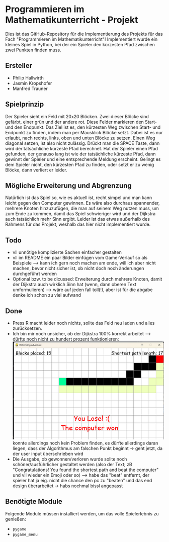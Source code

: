 # Programmieren im Mathematikunterricht - Projekt

Dies ist das GitHub-Repository für die Implementierung des Projekts für das Fach "Programmieren im Mathematikunterricht"! Implementiert wurde ein kleines Spiel in Python, bei der ein Spieler den kürzesten Pfad zwischen zwei Punkten finden muss. 

## Ersteller
- Philip Hallwirth
- Jasmin Kropshofer
- Manfred Trauner

## Spielprinzip
Der Spieler sieht ein Feld mit 20x20 Blöcken. Zwei dieser Blöcke sind gefärbt, einer grün und der andere rot. Diese Felder markieren den Start- und den Endpunkt. Das Ziel ist es, den kürzesten Weg zwischen Start- und Endpunkt zu finden, indem man per Mausklick Blöcke setzt. Dabei ist es nur erlaubt, nach rechts, links, oben und unten Blöcke zu setzen. Einen Weg diagonal setzen, ist also nicht zulässig. Drückt man die SPACE Taste, dann wird der tatsächliche kürzeste Pfad berechnet. Hat der Spieler einen Pfad gefunden, der genauso lang ist wie der tatsächliche kürzeste Pfad, dann gewinnt der Spieler und eine entsprechende Meldung erscheint. Gelingt es dem Spieler nicht, den kürzesten Pfad zu finden, oder setzt er zu wenig Blöcke, dann verliert er leider. 

## Mögliche Erweiterung und Abgrenzung
Natürlich ist das Spiel so, wie es aktuell ist, recht simpel und man kann leicht gegen den Computer gewinnen. Es wäre also durchaus spannender, mehrere Knoten hinzuzufügen, die man auf seinem Weg nutzen muss, um zum Ende zu kommen, damit das Spiel schwieriger wird und der Dijkstra auch tatsächlich mehr Sinn ergibt. Leider ist das etwas außerhalb des Rahmens für das Projekt, weshalb das hier nicht implementiert wurde. 

## Todo
- vll unnötige komplizierte Sachen einfacher gestalten
- vll im README ein paar Bilder einfügen vom Game-Verlauf so als Beispiele --> kann ich gern noch machen am ende, will ich aber nicht machen, bevor nicht sicher ist, ob nicht doch noch änderungen durchgeführt werden
- Optional bzw. to be dicussed: Erweiterung durch mehrere Knoten, damit der Dijkstra auch wirklich Sinn hat (wenn, dann oberen Text umformulieren) --> wäre auf jeden fall toll(!), aber ist für die abgabe denke ich schon zu viel aufwand


## Done
- Press R macht leider noch nichts, sollte das Feld neu laden und alles zurücksetzen.
- Ich bin mir noch unsicher, ob der Dijkstra 100% korrekt arbeitet --> dürfte noch nicht zu hundert prozent funktionieren: ![Game Example](images/15bigger17.jpg)
konnte allerdings noch kein Problem finden, es dürfte allerdings daran liegen, dass der Algorithmus am falschen Punkt beginnt -> geht jetzt, da der user input überschrieben wird
- Die Ausgabe, ob gewonnen/verloren wurde sollte noch schöner/ausführlicher gestaltet werden (also der Text; zB "Congratulations! You found the shortest path and beat the computer" und vll wieder ein Emoji oder so) --> habe das "beat" entfernt, der spieler hat ja eig. nicht die chance den pc zu "beaten" und das end design  überarbeitet -> habs nochmal bissl angepasst

## Benötigte Module
Folgende Module müssen installiert werden, um das volle Spielerlebnis zu genießen:
- `pygame`
- `pygame_menu`
